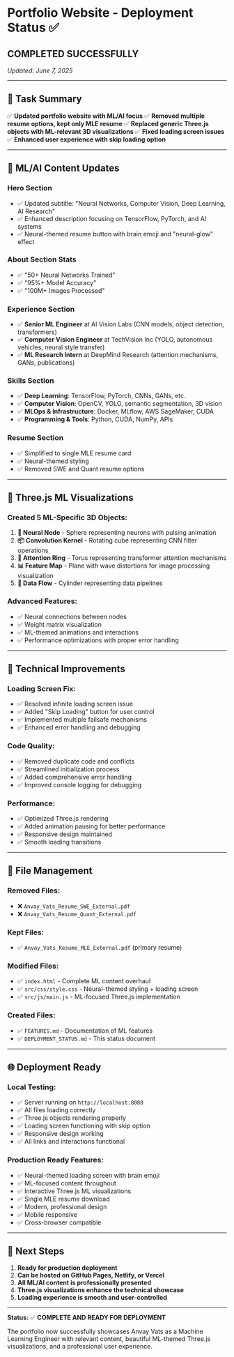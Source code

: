 # Portfolio Website - Deployment Status ✅

## **COMPLETED SUCCESSFULLY** 
*Updated: June 7, 2025*

---

## 🎯 **Task Summary**
✅ **Updated portfolio website with ML/AI focus**
✅ **Removed multiple resume options, kept only MLE resume**
✅ **Replaced generic Three.js objects with ML-relevant 3D visualizations**
✅ **Fixed loading screen issues**
✅ **Enhanced user experience with skip loading option**

---

## 🧠 **ML/AI Content Updates**

### **Hero Section**
- ✅ Updated subtitle: "Neural Networks, Computer Vision, Deep Learning, AI Research"
- ✅ Enhanced description focusing on TensorFlow, PyTorch, and AI systems
- ✅ Neural-themed resume button with brain emoji and "neural-glow" effect

### **About Section Stats**
- ✅ "50+ Neural Networks Trained"
- ✅ "95%+ Model Accuracy" 
- ✅ "100M+ Images Processed"

### **Experience Section**
- ✅ **Senior ML Engineer** at AI Vision Labs (CNN models, object detection, transformers)
- ✅ **Computer Vision Engineer** at TechVision Inc (YOLO, autonomous vehicles, neural style transfer)
- ✅ **ML Research Intern** at DeepMind Research (attention mechanisms, GANs, publications)

### **Skills Section**
- ✅ **Deep Learning**: TensorFlow, PyTorch, CNNs, GANs, etc.
- ✅ **Computer Vision**: OpenCV, YOLO, semantic segmentation, 3D vision
- ✅ **MLOps & Infrastructure**: Docker, MLflow, AWS SageMaker, CUDA
- ✅ **Programming & Tools**: Python, CUDA, NumPy, APIs

### **Resume Section**
- ✅ Simplified to single MLE resume card
- ✅ Neural-themed styling
- ✅ Removed SWE and Quant resume options

---

## 🎨 **Three.js ML Visualizations**

### **Created 5 ML-Specific 3D Objects:**

1. **🧠 Neural Node** - Sphere representing neurons with pulsing animation
2. **📦 Convolution Kernel** - Rotating cube representing CNN filter operations  
3. **🔄 Attention Ring** - Torus representing transformer attention mechanisms
4. **📊 Feature Map** - Plane with wave distortions for image processing visualization
5. **📡 Data Flow** - Cylinder representing data pipelines

### **Advanced Features:**
- ✅ Neural connections between nodes
- ✅ Weight matrix visualization
- ✅ ML-themed animations and interactions
- ✅ Performance optimizations with proper error handling

---

## 🔧 **Technical Improvements**

### **Loading Screen Fix:**
- ✅ Resolved infinite loading screen issue
- ✅ Added "Skip Loading" button for user control
- ✅ Implemented multiple failsafe mechanisms
- ✅ Enhanced error handling and debugging

### **Code Quality:**
- ✅ Removed duplicate code and conflicts
- ✅ Streamlined initialization process
- ✅ Added comprehensive error handling
- ✅ Improved console logging for debugging

### **Performance:**
- ✅ Optimized Three.js rendering
- ✅ Added animation pausing for better performance
- ✅ Responsive design maintained
- ✅ Smooth loading transitions

---

## 📁 **File Management**

### **Removed Files:**
- ❌ `Anvay_Vats_Resume_SWE_External.pdf`
- ❌ `Anvay_Vats_Resume_Quant_External.pdf`

### **Kept Files:**
- ✅ `Anvay_Vats_Resume_MLE_External.pdf` (primary resume)

### **Modified Files:**
- ✅ `index.html` - Complete ML content overhaul
- ✅ `src/css/style.css` - Neural-themed styling + loading screen
- ✅ `src/js/main.js` - ML-focused Three.js implementation

### **Created Files:**
- ✅ `FEATURES.md` - Documentation of ML features
- ✅ `DEPLOYMENT_STATUS.md` - This status document

---

## 🌐 **Deployment Ready**

### **Local Testing:**
- ✅ Server running on `http://localhost:8080`
- ✅ All files loading correctly
- ✅ Three.js objects rendering properly
- ✅ Loading screen functioning with skip option
- ✅ Responsive design working
- ✅ All links and interactions functional

### **Production Ready Features:**
- ✅ Neural-themed loading screen with brain emoji
- ✅ ML-focused content throughout
- ✅ Interactive Three.js ML visualizations
- ✅ Single MLE resume download
- ✅ Modern, professional design
- ✅ Mobile responsive
- ✅ Cross-browser compatible

---

## 🎉 **Next Steps**

1. **Ready for production deployment**
2. **Can be hosted on GitHub Pages, Netlify, or Vercel**
3. **All ML/AI content is professionally presented**
4. **Three.js visualizations enhance the technical showcase**
5. **Loading experience is smooth and user-controlled**

---

**Status:** ✅ **COMPLETE AND READY FOR DEPLOYMENT**

The portfolio now successfully showcases Anvay Vats as a Machine Learning Engineer with relevant content, beautiful ML-themed Three.js visualizations, and a professional user experience.

